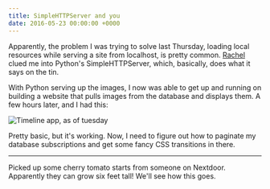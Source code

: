 ```yaml
---
title: SimpleHTTPServer and you
date: 2016-05-23 00:00:00 +0000
---
```


Apparently, the problem I was trying to solve last Thursday, loading local resources while serving a site from localhost, is pretty common. [Rachel](http://rfol.io/) clued me into Python's SimpleHTTPServer, which, basically, does what it says on the tin.

With Python serving up the images, I now was able to get up and running on building a website that pulls images from the database and displays them. A few hours later, and I had this:

![Timeline app, as of tuesday]({{site.baseurl}}/images/timeline_monday.jpg)

Pretty basic, but it's working. Now, I need to figure out how to paginate my database subscriptions and get some fancy CSS transitions in there.

---

Picked up some cherry tomato starts from someone on Nextdoor. Apparently they can grow six feet tall! We'll see how this goes.
